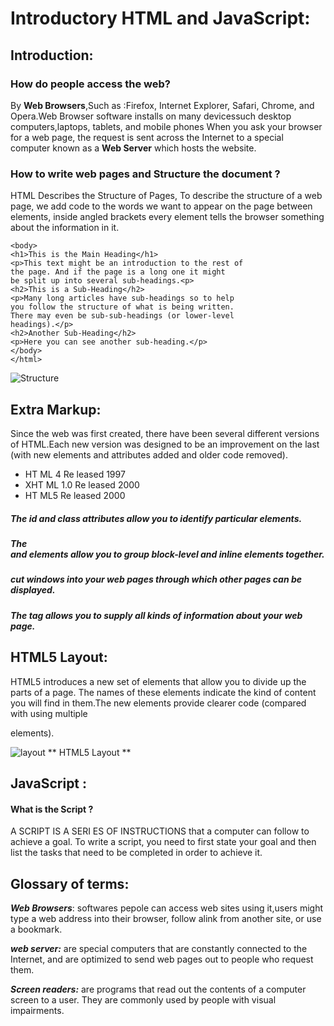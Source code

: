 # Introductory HTML and JavaScript:
 
 ## Introduction: 
 
### How do people access the web?
By **Web Browsers**,Such as :Firefox, Internet Explorer, Safari,
Chrome, and Opera.Web Browser software installs on many devicessuch desktop computers,laptops, tablets, and mobile phones
When you ask your browser for a web page, the request is sent
across the Internet to a special computer known as a **Web Server** which hosts the website.

### How to write web pages and Structure the document ?
HTML Describes the Structure of Pages, To
describe the structure of a web page, we add code to the words we want to appear on the page between elements, inside angled brackets 
every element tells the browser something about the information in it.


``` <html>
<body>
<h1>This is the Main Heading</h1>
<p>This text might be an introduction to the rest of
the page. And if the page is a long one it might
be split up into several sub-headings.<p>
<h2>This is a Sub-Heading</h2>
<p>Many long articles have sub-headings so to help
you follow the structure of what is being written.
There may even be sub-sub-headings (or lower-level
headings).</p>
<h2>Another Sub-Heading</h2>
<p>Here you can see another sub-heading.</p>
</body>
</html> 
```
![Structure](https://replit.com/@rawnaqaburumman/Reading-notes#structure.PNG)

## Extra Markup: 
Since the web was first created, there have been several different versions of HTML.Each new version was designed to be an improvement on the last (with new elements and attributes added and older code
removed).

* HT ML 4 Re leased 1997
* XHT ML 1.0 Re leased 2000
* HT ML5 Re leased 2000

##### The id and class attributes allow you to identify particular elements.

##### The <div> and <span> elements allow you to group block-level and inline elements together.
##### <iframes> cut windows into your web pages through which other pages can be displayed.
##### The <meta> tag allows you to supply all kinds of information about your web page.

## HTML5 Layout: 
HTML5 introduces a new set of elements that allow you to divide up the parts of a page. The names of these elements indicate the kind of content you will find in them.The new elements provide clearer code (compared with using multiple <div> elements).

![layout ](https://static.packt-cdn.com/products/9781849694742/graphics/4742_02_04.jpg)
**  HTML5 Layout **


## JavaScript :
#### What is the Script ?
A SCRIPT IS A SERI ES OF INSTRUCTIONS that a computer can follow to achieve a goal. To write a script, you need to first state your goal and then list the tasks that need to be completed in order to achieve it.

















## Glossary of terms:
***Web Browsers***: softwares pepole can access web sites using it,users might type a web address into their browser, follow alink from another site, or use a bookmark.

***web server:*** are special computers that are constantly connected to the Internet, and are optimized to send web pages
out to people who request them.

***Screen readers:*** are programs that read out the contents of a computer screen to a user. They are commonly used by people with visual impairments.

